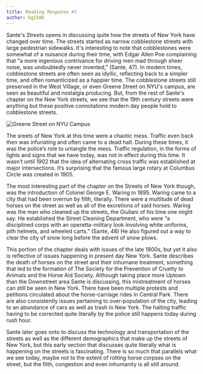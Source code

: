 ```yaml
---
title: Reading Response #1
author: bg1506
---
```

Sante's _Streets_ opens in discussing quite how the streets of New York have changed over time. The streets started as narrow cobblestone streets with large pedestrian sidewalks. It's interesting to note that cobblestones were somewhat of a nuisance  during their time, with Edgar Allen Poe complaining that "a more ingenious contrivance for driving men mad through sheer noise, was undoubtedly never invented," (Sante, 47). In modern times, cobblestone streets are often seen as idyllic, reflecting back to a simpler time, and often romanticized as a happier time. The cobblestone streets still preserved in the West Village, or even Greene Street on NYU's campus, are seen as beautiful and nostalgia producing. But, from the rest of Sante's chapter on the New York streets, we see that the 19th century streets were anything but these positive connotations modern day people hold to cobblestone streets.

![Greene Street on NYU Campus ](https://i.imgur.com/A2bEQT1.jpg)

The sreets of New York at this time were a chaotic mess. Traffic even back then was infuriating and often came to a dead halt. During these times, it was the police’s role to untangle the mess. Traffic regulation, in the forms of lights and signs that we have today, was not in effect during this time. It wasn’t until 1902 that the idea of alternating cross traffic was established at major intersections. It’s surprising that the famous large rotary at Columbus Circle was created in 1905.

  The most interesting part of the chapter on the Streets of New York though, was the introduction of Colonel George E. Waring in 1895. Waring came to a city that had been overrun by filth, literally. There were a multitude of dead horses on the street as well as all of the excretions of said horses. Waring was the man who cleaned up the streets, the Giuliani of his time one might say. He established the Street Cleaning Department, who were “a disciplined corps with an operetta-military look involving white uniforms, pith helmets, and wheeled carts.” (Sante, 48)  He also figured out a way to clear the city of snow long before the advent of snow plows.

  This portion of the chapter deals with issues of the late 1800s, but yet it also is reflective of issues happening in present day New York. Sante describes the death of horses on the street and their inhumane treatment, something that led to the formation of The Society for the Prevention of Cruelty to Animals and the Horse Aid Society. Although taking place more Uptown than the Downstreet area Sante is discussing, this mistreatment of horses can still be seen in New York. There have been multiple protests and petitions circulated about the horse-carriage rides in Central Park. There are also consistently issues pertaining to over-population of the city, leading to an abundance of cars as well as trash in New York. The halting traffic having to be corrected quite literally by the police still happens today during rush hour.

  Sante later goes onto to discuss the technology and transportation of the streets as well as the different demographics that make up the streets of New York, but this early section that discusses quite literally what is happening on the streets is fascinating. There is so much that parallels what we see today, maybe not to the extent of rotting horse corpses on the street, but the filth, congestion and even inhumanity is all still around.

